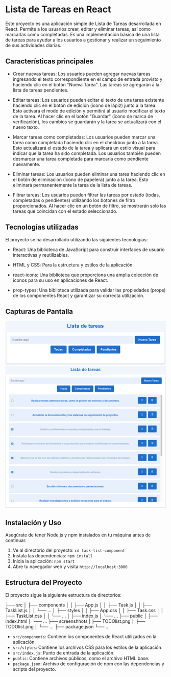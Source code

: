 

# Lista de Tareas en React

Este proyecto es una aplicación simple de Lista de Tareas desarrollada en React. Permite a los usuarios crear, editar y eliminar tareas, así como marcarlas como completadas. Es una implementación básica de una lista de tareas para ayudar a los usuarios a gestionar y realizar un seguimiento de sus actividades diarias.

## Características principales

- Crear nuevas tareas: Los usuarios pueden agregar nuevas tareas ingresando el   texto correspondiente en el campo de entrada provisto y haciendo clic en el botón "Nueva Tarea". Las tareas se agregarán a la lista de tareas pendientes.

- Editar tareas: Los usuarios pueden editar el texto de una tarea existente haciendo clic en el botón de edición (ícono de lápiz) junto a la tarea. Esto activará el modo de edición y permitirá al usuario modificar el texto de la tarea. Al hacer clic en el botón "Guardar" (ícono de marca de verificación), los cambios se guardarán y la tarea se actualizará con el nuevo texto.

- Marcar tareas como completadas: Los usuarios pueden marcar una tarea como completada haciendo clic en el checkbox junto a la tarea. Esto actualizará el estado de la tarea y aplicará un estilo visual para indicar que la tarea ha sido completada. Los usuarios también pueden desmarcar una tarea completada para marcarla como pendiente nuevamente.

- Eliminar tareas: Los usuarios pueden eliminar una tarea haciendo clic en el botón de eliminación (ícono de papelera) junto a la tarea. Esto eliminará permanentemente la tarea de la lista de tareas.

- Filtrar tareas: Los usuarios pueden filtrar las tareas por estado (todas, completadas o pendientes) utilizando los botones de filtro proporcionados. Al hacer clic en un botón de filtro, se mostrarán solo las tareas que coincidan con el estado seleccionado.

## Tecnologías utilizadas

El proyecto se ha desarrollado utilizando las siguientes tecnologías:

- React: Una biblioteca de JavaScript para construir interfaces de usuario interactivas y reutilizables.

- HTML y CSS: Para la estructura y estilos de la aplicación.

- react-icons: Una biblioteca que proporciona una amplia colección de iconos para su uso en aplicaciones de React.

- prop-types: Una biblioteca utilizada para validar las propiedades (props) de los componentes React y garantizar su correcta utilización.

## Capturas de Pantalla

![Lista de Tareas](./screenshots/TODOlist1.png)
![Lista de Tareas](./screenshots/TODOlist2.png)

## Instalación y Uso

Asegúrate de tener Node.js y npm instalados en tu máquina antes de continuar.

1. Ve al directorio del proyecto: `cd task-list-component`
2. Instala las dependencias: `npm install`
3. Inicia la aplicación: `npm start`
4. Abre tu navegador web y visita `http://localhost:3000`

## Estructura del Proyecto

El proyecto sigue la siguiente estructura de directorios:

├── src
│ ├── components
│ │ ├── App.js
│ │ ├── Task.js
│ │ ├── TaskList.js
│ │ └── ...
│ ├── styles
│ │ ├── App.css
│ │ ├── Task.css
│ │ ├── TaskList.css 
│ │ └── ...
│ ├── index.js
│ └── ...
├── public
│ ├── index.html
│ └── ...
├── screenshhots
| ├── TODOlist.png
│ ├── TODOlist.png
│ └── ...
├── package.json
└── ...

- `src/components`: Contiene los componentes de React utilizados en la aplicación.
- `src/styles`: Contiene los archivos CSS para los estilos de la aplicación.
- `src/index.js`: Punto de entrada de la aplicación.
- `public`: Contiene archivos públicos, como el archivo HTML base.
- `package.json`: Archivo de configuración de npm con las dependencias y scripts del proyecto.

